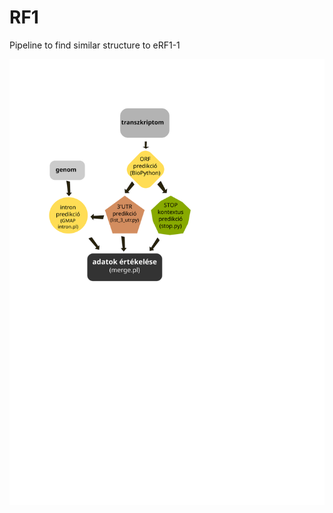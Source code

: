 RF1
===

Pipeline to find similar structure to eRF1-1

<img src="https://github.com/szabadkai/RF1/blob/master/fig1.svg">
